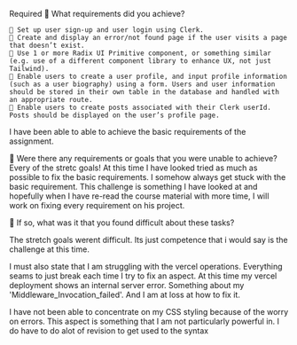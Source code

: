 Required
🎯 What requirements did you achieve?

    🎯 Set up user sign-up and user login using Clerk.
    🎯 Create and display an error/not found page if the user visits a page that doesn’t exist.
    🎯 Use 1 or more Radix UI Primitive component, or something similar (e.g. use of a different component library to enhance UX, not just Tailwind).
    🎯 Enable users to create a user profile, and input profile information (such as a user biography) using a form. Users and user information should be stored in their own table in the database and handled with an appropriate route.
    🎯 Enable users to create posts associated with their Clerk userId. Posts should be displayed on the user’s profile page.

I have been able to able to achieve the basic requirements of the assignment. 

🎯 Were there any requirements or goals that you were unable to achieve?
Every of the stretc goals! At this time I have looked tried as much as possible to fix the basic requirements. I somehow always get stuck with the basic requirement. This challenge is something I have looked at and hopefully when I have re-read the course material with more time, I will work on fixing every requirement on his project. 


🎯 If so, what was it that you found difficult about these tasks?

The stretch goals werent difficult. Its just competence that i would say is the challenge at this time. 


I must also state that I am struggling with the vercel operations. Everything seams to just break each time I try to fix an aspect. At this time my vercel deployment shows an internal server error. Something about my 'Middleware_Invocation_failed'. And I am at loss at how to fix it.

I have not been able to concentrate on my CSS styling because of the worry on errors. This aspect is something that I am not particularly powerful in. I do have to do alot of revision to get used to the syntax 



